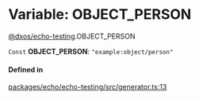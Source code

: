 # Variable: OBJECT\_PERSON

[@dxos/echo-testing](../modules/dxos_echo_testing.md).OBJECT_PERSON

 `Const` **OBJECT\_PERSON**: ``"example:object/person"``

#### Defined in

[packages/echo/echo-testing/src/generator.ts:13](https://github.com/dxos/dxos/blob/db8188dae/packages/echo/echo-testing/src/generator.ts#L13)
